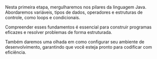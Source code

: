 Nesta primeira etapa, mergulharemos nos pilares da linguagem Java. Abordaremos variáveis, tipos de dados, operadores e estruturas de controle, como loops e condicionais. 

Compreender esses fundamentos é essencial para construir programas eficazes e resolver problemas de forma estruturada. 

Também daremos uma olhada em como configurar seu ambiente de desenvolvimento, garantindo que você esteja pronto para codificar com eficiência.

